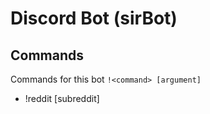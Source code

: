 # Discord Bot (sirBot)

## Commands

Commands for this bot `!<command> [argument]`

- !reddit [subreddit]
